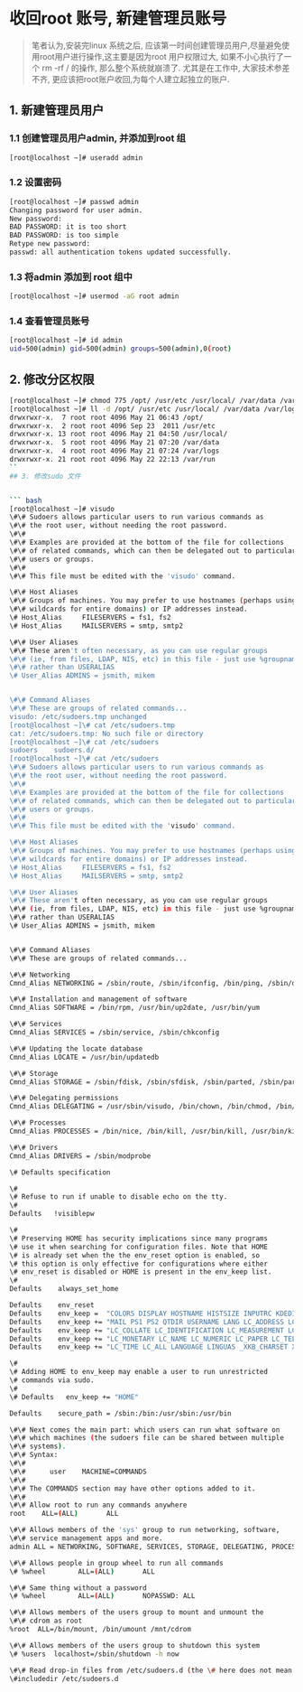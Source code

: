 # 收回root 账号, 新建管理员账号
> 笔者认为,安装完linux 系统之后, 应该第一时间创建管理员用户,尽量避免使用root用户进行操作,这主要是因为root 用户权限过大, 如果不小心执行了一个 rm -rf / 的操作, 那么整个系统就崩溃了. 尤其是在工作中, 大家技术参差不齐, 更应该把root账户收回,为每个人建立起独立的账户.

## 1. 新建管理员用户
### 1.1 创建管理员用户admin, 并添加到root 组

``` bash
[root@localhost ~]# useradd admin
```

### 1.2 设置密码

``` bash
[root@localhost ~]# passwd admin
Changing password for user admin.
New password: 
BAD PASSWORD: it is too short
BAD PASSWORD: is too simple
Retype new password: 
passwd: all authentication tokens updated successfully.

```

### 1.3 将admin 添加到 root 组中

``` bash
[root@localhost ~]# usermod -aG root admin
```

### 1.4 查看管理员账号

``` bash
[root@localhost ~]# id admin
uid=500(admin) gid=500(admin) groups=500(admin),0(root)

```

## 2. 修改分区权限

``` bash
[root@localhost ~]# chmod 775 /opt/ /usr/etc /usr/local/ /var/data /var/logs  /var/run
[root@localhost ~]# ll -d /opt/ /usr/etc /usr/local/ /var/data /var/logs  /var/run    
drwxrwxr-x.  7 root root 4096 May 21 06:43 /opt/
drwxrwxr-x.  2 root root 4096 Sep 23  2011 /usr/etc
drwxrwxr-x. 13 root root 4096 May 21 04:50 /usr/local/
drwxrwxr-x.  5 root root 4096 May 21 07:20 /var/data
drwxrwxr-x.  4 root root 4096 May 21 07:24 /var/logs
drwxrwxr-x. 21 root root 4096 May 22 22:13 /var/run
``
## 3. 修改sudo 文件


``` bash
[root@localhost ~]# visudo
\#\# Sudoers allows particular users to run various commands as
\#\# the root user, without needing the root password.
\#\#
\#\# Examples are provided at the bottom of the file for collections
\#\# of related commands, which can then be delegated out to particular
\#\# users or groups.
\#\#
\#\# This file must be edited with the 'visudo' command.

\#\# Host Aliases
\#\# Groups of machines. You may prefer to use hostnames (perhaps using
\#\# wildcards for entire domains) or IP addresses instead.
\# Host_Alias     FILESERVERS = fs1, fs2
\# Host_Alias     MAILSERVERS = smtp, smtp2

\#\# User Aliases
\#\# These aren't often necessary, as you can use regular groups
\#\# (ie, from files, LDAP, NIS, etc) in this file - just use %groupname
\#\# rather than USERALIAS
\# User_Alias ADMINS = jsmith, mikem


\#\# Command Aliases
\#\# These are groups of related commands...
visudo: /etc/sudoers.tmp unchanged
[root@localhost ~]\# cat /etc/sudoers.tmp
cat: /etc/sudoers.tmp: No such file or directory
[root@localhost ~]\# cat /etc/sudoers
sudoers    sudoers.d/ 
[root@localhost ~]\# cat /etc/sudoers
\#\# Sudoers allows particular users to run various commands as
\#\# the root user, without needing the root password.
\#\#
\#\# Examples are provided at the bottom of the file for collections
\#\# of related commands, which can then be delegated out to particular
\#\# users or groups.
\#\# 
\#\# This file must be edited with the 'visudo' command.

\#\# Host Aliases
\#\# Groups of machines. You may prefer to use hostnames (perhaps using 
\#\# wildcards for entire domains) or IP addresses instead.
\# Host_Alias     FILESERVERS = fs1, fs2
\# Host_Alias     MAILSERVERS = smtp, smtp2

\#\# User Aliases
\#\# These aren't often necessary, as you can use regular groups
\#\# (ie, from files, LDAP, NIS, etc) in this file - just use %groupname 
\#\# rather than USERALIAS
\# User_Alias ADMINS = jsmith, mikem


\#\# Command Aliases
\#\# These are groups of related commands...

\#\# Networking
Cmnd_Alias NETWORKING = /sbin/route, /sbin/ifconfig, /bin/ping, /sbin/dhclient, /usr/bin/net, /sbin/iptables, /usr/bin/rfcomm, /usr/bin/wvdial, /sbin/iwconfig, /sbin/mii-tool

\#\# Installation and management of software
Cmnd_Alias SOFTWARE = /bin/rpm, /usr/bin/up2date, /usr/bin/yum

\#\# Services
Cmnd_Alias SERVICES = /sbin/service, /sbin/chkconfig

\#\# Updating the locate database
Cmnd_Alias LOCATE = /usr/bin/updatedb

\#\# Storage
Cmnd_Alias STORAGE = /sbin/fdisk, /sbin/sfdisk, /sbin/parted, /sbin/partprobe, /bin/mount, /bin/umount

\#\# Delegating permissions
Cmnd_Alias DELEGATING = /usr/sbin/visudo, /bin/chown, /bin/chmod, /bin/chgrp 

\#\# Processes
Cmnd_Alias PROCESSES = /bin/nice, /bin/kill, /usr/bin/kill, /usr/bin/killall

\#\# Drivers
Cmnd_Alias DRIVERS = /sbin/modprobe

\# Defaults specification

\#
\# Refuse to run if unable to disable echo on the tty.
\#
Defaults   !visiblepw

\#
\# Preserving HOME has security implications since many programs
\# use it when searching for configuration files. Note that HOME
\# is already set when the the env_reset option is enabled, so
\# this option is only effective for configurations where either
\# env_reset is disabled or HOME is present in the env_keep list.
\#
Defaults    always_set_home

Defaults    env_reset
Defaults    env_keep =  "COLORS DISPLAY HOSTNAME HISTSIZE INPUTRC KDEDIR LS_COLORS"
Defaults    env_keep += "MAIL PS1 PS2 QTDIR USERNAME LANG LC_ADDRESS LC_CTYPE"
Defaults    env_keep += "LC_COLLATE LC_IDENTIFICATION LC_MEASUREMENT LC_MESSAGES"
Defaults    env_keep += "LC_MONETARY LC_NAME LC_NUMERIC LC_PAPER LC_TELEPHONE"
Defaults    env_keep += "LC_TIME LC_ALL LANGUAGE LINGUAS _XKB_CHARSET XAUTHORITY"

\#
\# Adding HOME to env_keep may enable a user to run unrestricted
\# commands via sudo.
\#
\# Defaults   env_keep += "HOME"

Defaults    secure_path = /sbin:/bin:/usr/sbin:/usr/bin

\#\# Next comes the main part: which users can run what software on 
\#\# which machines (the sudoers file can be shared between multiple
\#\# systems).
\#\# Syntax:
\#\#
\#\#      user    MACHINE=COMMANDS
\#\#
\#\# The COMMANDS section may have other options added to it.
\#\#
\#\# Allow root to run any commands anywhere 
root    ALL=(ALL)       ALL

\#\# Allows members of the 'sys' group to run networking, software, 
\#\# service management apps and more.
admin ALL = NETWORKING, SOFTWARE, SERVICES, STORAGE, DELEGATING, PROCESSES, LOCATE, DRIVERS

\#\# Allows people in group wheel to run all commands
\# %wheel        ALL=(ALL)       ALL

\#\# Same thing without a password
\# %wheel        ALL=(ALL)       NOPASSWD: ALL

\#\# Allows members of the users group to mount and unmount the 
\#\# cdrom as root
%root  ALL=/bin/mount, /bin/umount /mnt/cdrom

\#\# Allows members of the users group to shutdown this system
\# %users  localhost=/sbin/shutdown -h now

\#\# Read drop-in files from /etc/sudoers.d (the \# here does not mean a comment)
\#includedir /etc/sudoers.d

```





